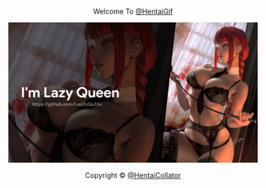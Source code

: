 <!-----{ Copyright © @LazZyQu33n }---->

<div align="center">

Welcome To [@HentaiGif](https://github.com/LazZyQu33n/Assets/tree/main/Assets)
<br>

[![@LazZyQu33n](https://github.com/LazZyQu33n/LazZyQu33n/blob/main/Resources/Logo2.png)](https://github.com/HentaiCollator) 


Copyright © [@HentaiCollator](https://github.com/HentaiCollator)

<!-----{ Copyright © @LazZyQu33n }---->
